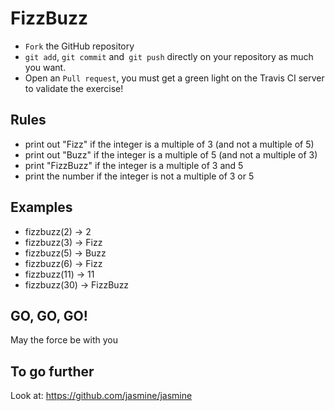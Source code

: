 # FizzBuzz

* `Fork` the GitHub repository
* `git add`, `git commit` and` git push` directly on your repository as much you want.
* Open an `Pull request`, you must get a green light on the Travis CI server to validate the exercise!

## Rules

* print out "Fizz" if the integer is a multiple of 3 (and not a multiple of 5)
* print out "Buzz" if the integer is a multiple of 5 (and not a multiple of 3)
* print "FizzBuzz" if the integer is a multiple of 3 and 5
* print the number if the integer is not a multiple of 3 or 5

## Examples

* fizzbuzz(2) -> 2
* fizzbuzz(3) -> Fizz
* fizzbuzz(5) -> Buzz
* fizzbuzz(6) -> Fizz
* fizzbuzz(11) -> 11
* fizzbuzz(30) -> FizzBuzz

## GO, GO, GO!

May the force be with you

## To go further

Look at: <https://github.com/jasmine/jasmine>
